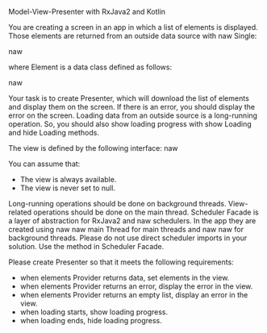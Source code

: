 Model-View-Presenter with RxJava2 and Kotlin

You are creating a screen in an app in which a list of elements is displayed.
Those elements are returned from an outside data source with naw Single:

naw

where Element is a data class defined as follows:

naw

Your task is to create Presenter, which will download the list of elements and display them on the screen. If there is an error, you should display the error on the screen.
Loading data from an outside source is a long-running operation. So, you should also show loading progress with show Loading and hide Loading methods.

The view is defined by the following interface:
naw

You can assume that:
* The view is always available.
* The view is never set to null.

Long-running operations should be done on background threads. View-related operations should be done on the main thread.
Scheduler Facade is a layer of abstraction for RxJava2 and naw schedulers.
In the app they are created using naw naw main Thread for main threads and naw naw for background threads.
Please do not use direct scheduler imports in your solution. Use the method in Scheduler Facade.

Please create Presenter so that it meets the following requirements:
* when elements Provider returns data, set elements in the view.
* when elements Provider returns an error, display the error in the view.
* when elements Provider returns an empty list, display an error in the view.
* when loading starts, show loading progress.
* when loading ends, hide loading progress.
